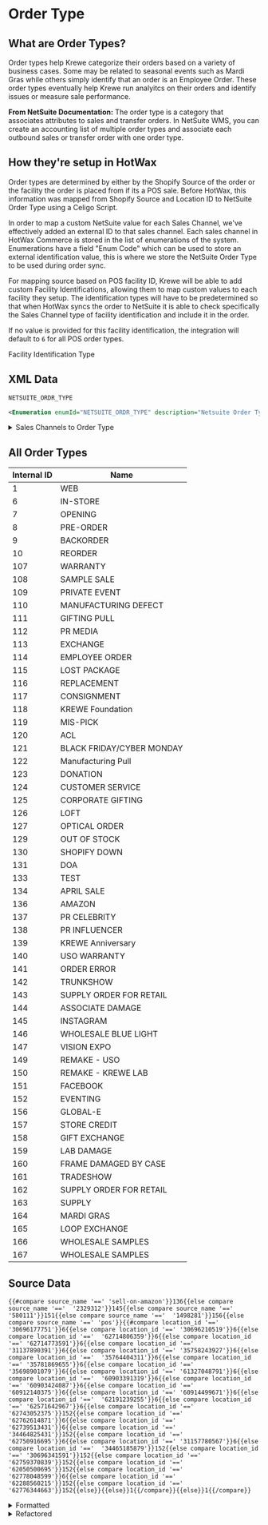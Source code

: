 # Order Type

## What are Order Types?
Order types help Krewe categorize their orders based on a variety of business cases. Some may be related to seasonal events such as Mardi Gras while others simply identify that an order is an Employee Order. These order types eventually help Krewe run analyitcs on their orders and identify issues or measure sale performance.

**From NetSuite Documentation:**
The order type is a category that associates attributes to sales and transfer orders. In NetSuite WMS, you can create an accounting list of multiple order types and associate each outbound sales or transfer order with one order type.

## How they're setup in HotWax
Order types are determined by either by the Shopify Source of the order or the facility the order is placed from if its a POS sale. Before HotWax, this information was mapped from Shopify Source and Location ID to NetSuite Order Type using a Celigo Script.

In order to map a custom NetSuite value for each Sales Channel, we've effectively added an external ID to that sales channel. Each sales channel in HotWax Commerce is stored in the list of enumerations of the system. Enumerations have a field "Enum Code" which can be used to store an external identification value, this is where we store the NetSuite Order Type to be used during order sync.

For mapping source based on POS facility ID, Krewe will be able to add custom Facility Identifications, allowing them to map custom values to each facility they setup. The identification types will have to be predetermined so that when HotWax syncs the order to NetSuite it is able to check specifically the Sales Channel type of facility identification and include it in the order.

If no value is provided for this facility identification, the integration will default to `6` for all POS order types.

Facility Identification Type


## XML Data

```xml
NETSUITE_ORDR_TYPE
```

```xml
<Enumeration enumId="NETSUITE_ORDR_TYPE" description="Netsuite Order Type" enumCode="NETSUITE_ORDER_TYPE" enumTypeId="FACILITY_IDENTITY" sequenceId="01"/>
```

<details>
<summary>Sales Channels to Order Type</summary>

```xml
<Enumeration description="Web Channel" enumCode="1" enumId="WEB_SALES_CHANNEL" enumTypeId="ORDER_SALES_CHANNEL" />
<Enumeration description="Draft Orders Channel" enumCode="1" enumId="DRAFT_SALES_CHANNEL" enumTypeId="ORDER_SALES_CHANNEL" />
<Enumeration description="POS Channel" enumCode="6" enumId="POS_SALES_CHANNEL" enumTypeId="ORDER_SALES_CHANNEL" />
<Enumeration description="Instagram Channel" enumCode="145" enumId="INSTA_SALES_CHANNEL" enumTypeId="ORDER_SALES_CHANNEL" />
<Enumeration description="Facebook Channel" enumCode="151" enumId="FACBK_SALES_CHANNEL" enumTypeId="ORDER_SALES_CHANNEL" />
<Enumeration description="Amazon Channel" enumCode="136" enumId="AMAZON_SALES_CHANNEL" enumTypeId="ORDER_SALES_CHANNEL" />
```
</details>


## All Order Types
| Internal ID | Name                           |
|-------------|--------------------------------|
| 1           | WEB                            |
| 6           | IN-STORE                       |
| 7           | OPENING                        |
| 8           | PRE-ORDER                      |
| 9           | BACKORDER                      |
| 10          | REORDER                        |
| 107         | WARRANTY                       |
| 108         | SAMPLE SALE                    |
| 109         | PRIVATE EVENT                  |
| 110         | MANUFACTURING DEFECT           |
| 111         | GIFTING PULL                   |
| 112         | PR MEDIA                        |
| 113         | EXCHANGE                       |
| 114         | EMPLOYEE ORDER                  |
| 115         | LOST PACKAGE                    |
| 116         | REPLACEMENT                     |
| 117         | CONSIGNMENT                     |
| 118         | KREWE Foundation                |
| 119         | MIS-PICK                        |
| 120         | ACL                             |
| 121         | BLACK FRIDAY/CYBER MONDAY       |
| 122         | Manufacturing Pull              |
| 123         | DONATION                        |
| 124         | CUSTOMER SERVICE                |
| 125         | CORPORATE GIFTING               |
| 126         | LOFT                            |
| 127         | OPTICAL ORDER                   |
| 129         | OUT OF STOCK                    |
| 130         | SHOPIFY DOWN                    |
| 131         | DOA                             |
| 133         | TEST                            |
| 134         | APRIL SALE                      |
| 136         | AMAZON                          |
| 137         | PR CELEBRITY                    |
| 138         | PR INFLUENCER                   |
| 139         | KREWE Anniversary               |
| 140         | USO WARRANTY                    |
| 141         | ORDER ERROR                     |
| 142         | TRUNKSHOW                       |
| 143         | SUPPLY ORDER FOR RETAIL         |
| 144         | ASSOCIATE DAMAGE                 |
| 145         | INSTAGRAM                       |
| 146         | WHOLESALE BLUE LIGHT            |
| 147         | VISION EXPO                     |
| 149         | REMAKE - USO                    |
| 150         | REMAKE - KREWE LAB              |
| 151         | FACEBOOK                        |
| 152         | EVENTING                        |
| 156         | GLOBAL-E                        |
| 157         | STORE CREDIT                    |
| 158         | GIFT EXCHANGE                   |
| 159         | LAB DAMAGE                      |
| 160         | FRAME DAMAGED BY CASE           |
| 161         | TRADESHOW                       |
| 162         | SUPPLY ORDER FOR RETAIL         |
| 163         | SUPPLY                          |
| 164         | MARDI GRAS                      |
| 165         | LOOP EXCHANGE                   |
| 166         | WHOLESALE SAMPLES               |
| 167         | WHOLESALE SAMPLES               |


## Source Data
```
{{#compare source_name '==' 'sell-on-amazon'}}136{{else compare source_name '=='  '2329312'}}145{{else compare source_name '==' '580111'}}151{{else compare source_name '=='  '1498281'}}156{{else compare source_name '==' 'pos'}}{{#compare location_id '=='  '30696177751'}}6{{else compare location_id '==' '30696210519'}}6{{else compare location_id '=='  '62714806359'}}6{{else compare location_id '==' '62714773591'}}6{{else compare location_id '=='  '31137890391'}}6{{else compare location_id '==' '35758243927'}}6{{else compare location_id '=='  '35764404311'}}6{{else compare location_id '==' '35781869655'}}6{{else compare location_id '=='  '35698901079'}}6{{else compare location_id '==' '61327048791'}}6{{else compare location_id '=='  '60903391319'}}6{{else compare location_id '==' '60903424087'}}6{{else compare location_id '=='  '60912140375'}}6{{else compare location_id '==' '60914499671'}}6{{else compare location_id '=='  '62191239255'}}6{{else compare location_id '==' '62571642967'}}6{{else compare location_id '=='  '62743052375'}}152{{else compare location_id '==' '62762614871'}}6{{else compare location_id '=='  '62739513431'}}6{{else compare location_id '==' '34464825431'}}152{{else compare location_id '=='  '62750916695'}}6{{else compare location_id '==' '31157780567'}}6{{else compare location_id '=='  '34465185879'}}152{{else compare location_id '==' '30696341591'}}152{{else compare location_id '=='  '62759370839'}}152{{else compare location_id '==' '62050500695'}}152{{else compare location_id '=='  '62778048599'}}6{{else compare location_id '==' '62288560215'}}152{{else compare location_id '=='  '62776344663'}}152{{else}}{{else}}1{{/compare}}{{else}}1{{/compare}}
```


<details>
<summary>Formatted</summary>

```
{{#compare source_name '==' 'sell-on-amazon'}}
136
{{else compare source_name '==' '2329312'}}
145
{{else compare source_name '==' '580111'}}
151
{{else compare source_name '==' '1498281'}}
156
{{else compare source_name '==' 'pos'}}
    {{#compare location_id '==' '30696177751'}}
        6
    {{else compare location_id '==' '30696210519'}}
        6
    {{else compare location_id '==' '62714806359'}}
        6
    {{else compare location_id '==' '62714773591'}}
        6
    {{else compare location_id '==' '31137890391'}}
        6
    {{else compare location_id '==' '35758243927'}}
        6
    {{else compare location_id '==' '35764404311'}}
        6
    {{else compare location_id '==' '35781869655'}}
        6
    {{else compare location_id '==' '35698901079'}}
        6
    {{else compare location_id '==' '61327048791'}}
        6
    {{else compare location_id '==' '60903391319'}}
        6
    {{else compare location_id '==' '60903424087'}}
        6
    {{else compare location_id '==' '60912140375'}}
        6
    {{else compare location_id '==' '60914499671'}}
        6
    {{else compare location_id '==' '62191239255'}}
        6
    {{else compare location_id '==' '62571642967'}}
        6
    {{else compare location_id '==' '62743052375'}}
        152
    {{else compare location_id '==' '62762614871'}}
        6
    {{else compare location_id '==' '62739513431'}}
        6
    {{else compare location_id '==' '34464825431'}}
        152
    {{else compare location_id '==' '62750916695'}}
        6
    {{else compare location_id '==' '31157780567'}}
        6
    {{else compare location_id '==' '34465185879'}}
        152
    {{else compare location_id '==' '30696341591'}}
        152
    {{else compare location_id '==' '62759370839'}}
        152
    {{else compare location_id '==' '62050500695'}}
        152
    {{else compare location_id '==' '62778048599'}}
        6
    {{else compare location_id '==' '62288560215'}}
        152
    {{else compare location_id '==' '62776344663'}}
        152
    {{else}}
        1
    {{/compare}}
{{/compare}}
```
</details>

<details>
<summary>Refactored</summary>

```json
{
  "source_name": {
    "sell-on-amazon": 136,
    "2329312": 145,
    "580111": 151,
    "1498281": 156,
    "pos": {
      "location_id": {
        "30696177751": 6,
        "30696210519": 6,
        "62714806359": 6,
        "62714773591": 6,
        "31137890391": 6,
        "35758243927": 6,
        "35764404311": 6,
        "35781869655": 6,
        "35698901079": 6,
        "61327048791": 6,
        "60903391319": 6,
        "60903424087": 6,
        "60912140375": 6,
        "60914499671": 6,
        "62191239255": 6,
        "62571642967": 6,
        "62743052375": 152,
        "62762614871": 6,
        "62739513431": 6,
        "34464825431": 152,
        "62750916695": 6,
        "31157780567": 6,
        "34465185879": 152,
        "30696341591": 152,
        "62759370839": 152,
        "62050500695": 152,
        "62778048599": 6,
        "62288560215": 152,
        "62776344663": 152
      }
    }
  }
}
```
</details>